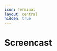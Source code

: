 ```yaml
---
icon: terminal
layout: central
hidden: true
---
```


# Screencast

<object data="/assets/cast.svg" style='width:100%'></object>